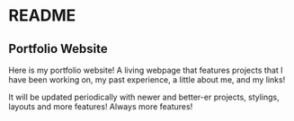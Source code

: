 #  README
## Portfolio Website

Here is my portfolio website! A living webpage that features projects that I have been working on, my past experience, a little about me, and my links!

It will be updated periodically with newer and better-er projects, stylings, layouts and more features! Always more features!